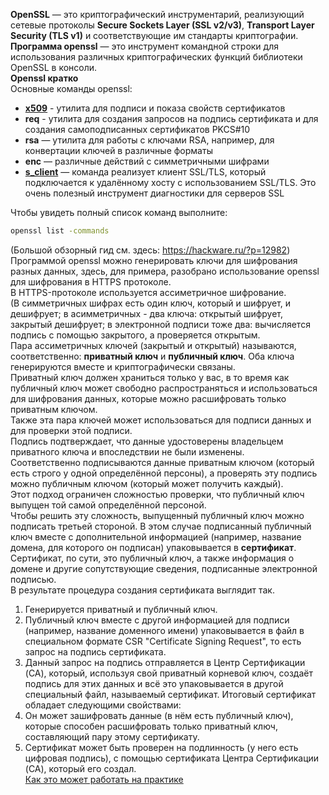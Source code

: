 **OpenSSL** — это криптографический инструментарий, реализующий сетевые протоколы **Secure Sockets Layer (SSL v2/v3)**, **Transport Layer Security (TLS v1)** и соответствующие им стандарты криптографии.<br>
**Программа openssl** — это инструмент командной строки для использования различных криптографических функций библиотеки OpenSSL в консоли.<br>
**Openssl кратко**<br>
Основные команды openssl:
* [**x509**](x509.md) - утилита для подписи и показа свойств сертификатов
* **req** - утилита для создания запросов на подпись сертификата и для создания самоподписанных сертификатов PKCS#10
* **rsa** — утилита для работы с ключами RSA, например, для конвертации ключей в различные форматы
* **enc** — различные действий с симметричными шифрами
* [**s\_client**](s_client.md) — команда реализует клиент SSL/TLS, который подключается к удалённому хосту с использованием SSL/TLS. Это очень полезный инструмент диагностики для серверов SSL

Чтобы увидеть полный список команд выполните:
```bash
openssl list -commands
```
(Большой обзорный гид см. здесь: https://hackware.ru/?p=12982)<br>
Программой openssl можно генерировать ключи для шифрования разных данных,  здесь, для примера, разобрано использование openssl для шифрования в HTTPS протоколе.<br>
В HTTPS-протоколе используется ассиметричное шифрование.<br>
(В симметричных шифрах есть один ключ, который и шифрует, и дешифрует;
в асимметричных - два ключа: открытый шифрует, закрытый дешифрует;
в электронной подписи тоже два: вычисляется подпись с помощью закрытого, а проверяется открытым.<br>
Пара ассиметричных ключей (закрытый и открытый) называются, соответственно:
**приватный ключ** и **публичный ключ**. Оба ключа генерируются вместе и криптографически связаны.<br>
Приватный ключ должен храниться только у вас, в то время как публичный ключ может свободно распространяться и использоваться для шифрования данных, которые можно расшифровать только приватным ключом.<br>
Также эта пара ключей может использоваться для подписи данных и для проверки этой подписи.<br>
Подпись подтверждает, что данные удостоверены владельцем приватного ключа и впоследствии не были изменены.<br>
Соответственно подписываются данные приватным ключом (который есть строго у одной определённой персоны), а проверять эту подпись можно публичным ключом (который может получить каждый).<br>
Этот подход ограничен сложностью проверки, что публичный ключ выпущен той самой определённой персоной.<br>
Чтобы решить эту сложность, выпущенный публичный ключ можно подписать третьей стороной. В этом случае подписанный публичный ключ вместе с дополнительной информацией (например, название домена, для которого он подписан) упаковывается в **сертификат**.<br>
Сертификат, по сути, это публичный ключ, а также информация о домене и другие сопутствующие сведения, подписанные электронной подписью.<br>
В результате процедура создания сертификата выглядит так.<br>
1. Генерируется приватный и публичный ключ.
2. Публичный ключ вместе с другой информацией для подписи (например, название доменного имени) упаковывается в файл в специальном формате CSR "Certificate Signing Request", то есть запрос на подпись сертификата.
3. Данный запрос на подпись отправляется в Центр Сертификации (CA), который, используя свой приватный корневой ключ, создаёт подпись для этих данных и всё это упаковывается в другой специальный файл, называемый сертификат.
Итоговый сертификат обладает следующими свойствами:
1. Он может зашифровать данные (в нём есть публичный ключ), которые способен расшифровать только приватный ключ, составляющий пару этому сертификату.
2. Сертификат может быть проверен на подлинность (у него есть цифровая подпись), с помощью сертификата Центра Сертификации (CA), который его создал.<br>
[Как это может работать на практике](kafka_connect_with_tls.md)
